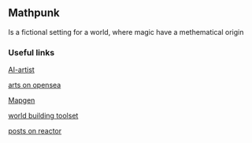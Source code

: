 ## Mathpunk

Is a fictional setting for a world, where magic have a methematical origin

### Useful links

[AI-artist](https://colab.research.google.com/github/alembics/disco-diffusion/blob/main/Disco_Diffusion.ipynb)

[arts on opensea](https://opensea.io/collection/neural-mathpunk)

[Mapgen](https://azgaar.github.io/Fantasy-Map-Generator/)

[world building toolset](https://www.worldanvil.com/)

[posts on reactor](http://joyreactor.cc/user/toxcik3110)

<!-- reddit -->

<!-- patreon -->
